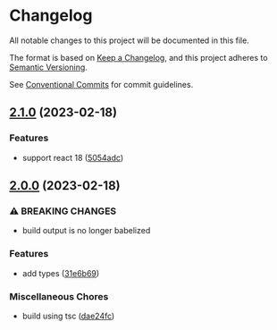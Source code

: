 # Changelog

All notable changes to this project will be documented in this file.

The format is based on [Keep a Changelog](https://keepachangelog.com/en/1.0.0/), and this project
adheres to [Semantic Versioning](https://semver.org/spec/v2.0.0.html).

See [Conventional Commits](https://conventionalcommits.org) for commit guidelines.

## [2.1.0](https://github.com/jneander/a11y-react/compare/v2.0.0...v2.1.0) (2023-02-18)

### Features

- support react 18
  ([5054adc](https://github.com/jneander/a11y-react/commit/5054adc7ab39d050ddfed48f49bf65fa2cc704ca))

## [2.0.0](https://github.com/jneander/a11y-react/compare/v1.0.2...v2.0.0) (2023-02-18)

### ⚠ BREAKING CHANGES

- build output is no longer babelized

### Features

- add types
  ([31e6b69](https://github.com/jneander/a11y-react/commit/31e6b69e85d649ef2d4ec7f036e3c04faf4c12df))

### Miscellaneous Chores

- build using tsc
  ([dae24fc](https://github.com/jneander/a11y-react/commit/dae24fc1a9d581b645bcc26b3c541d3e6ab09a05))
